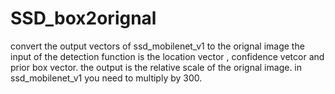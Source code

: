 # SSD_box2orignal
convert the output vectors of ssd_mobilenet_v1 to the orignal image
the input of the detection function is the location vector , confidence vetcor and prior box vector.
the output is the relative scale of the orignal image.
in ssd_mobilenet_v1 you need to multiply by 300.
